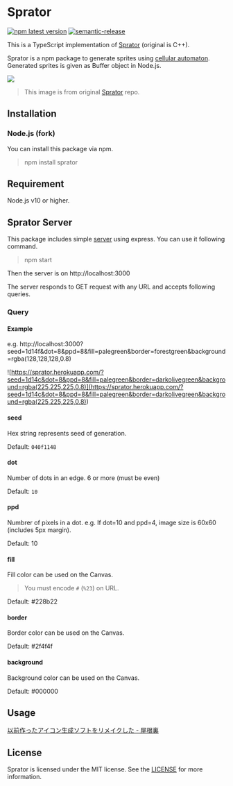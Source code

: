 # Sprator

[![npm latest version](https://img.shields.io/npm/v/sprator/latest.svg)](https://www.npmjs.com/package/sprator)
[![semantic-release](https://img.shields.io/badge/%20%20%F0%9F%93%A6%F0%9F%9A%80-semantic--release-e10079.svg)](https://github.com/semantic-release/semantic-release)

This is a TypeScript implementation of [Sprator](https://github.com/yurkth/sprator) (original is C++).

Sprator is a npm package to generate sprites using [cellular automaton](https://en.wikipedia.org/wiki/Cellular_automaton). Generated sprites is given as Buffer object in Node.js.

![](https://user-images.githubusercontent.com/59264002/72552708-d2453b80-38da-11ea-8059-5fb624933144.png)

> This image is from original [Sprator](https://github.com/yurkth/sprator) repo.

## Installation

### Node.js (fork)

You can install this package via npm.

> npm install sprator

## Requirement

Node.js v10 or higher.

## Sprator Server

This package includes simple [server](/Sprator-ts/server.ts) using express. You can use it following command.

> npm start

Then the server is on http://localhost:3000

The server responds to GET request with any URL and accepts following queries.

### Query

#### Example

e.g. http://localhost:3000?seed=1d14f&dot=8&ppd=8&fill=palegreen&border=forestgreen&background=rgba(128,128,128,0.8)

![https://sprator.herokuapp.com/?seed=1d14c&dot=8&ppd=8&fill=palegreen&border=darkolivegreen&background=rgba(225,225,225,0.8)](<https://sprator.herokuapp.com/?seed=1d14c&dot=8&ppd=8&fill=palegreen&border=darkolivegreen&background=rgba(225,225,225,0.8)>)

#### seed

Hex string represents seed of generation.

Default: `040f1148`

#### dot

Number of dots in an edge. 6 or more (must be even)

Default: `10`

#### ppd

Numbrer of pixels in a dot. e.g. If dot=10 and ppd=4, image size is 60x60 (includes 5px margin).

Default: 10

#### fill

Fill color can be used on the Canvas.

> You must encode `#` (`%23`) on URL.

Default: #228b22

#### border

Border color can be used on the Canvas.

Default: #2f4f4f

#### background

Background color can be used on the Canvas.

Default: #000000

## Usage

[以前作ったアイコン生成ソフトをリメイクした - 屋根裏](https://yurkth.hateblo.jp/entry/sprite-generator)

## License

Sprator is licensed under the MIT license. See the [LICENSE](/LICENSE) for more information.
